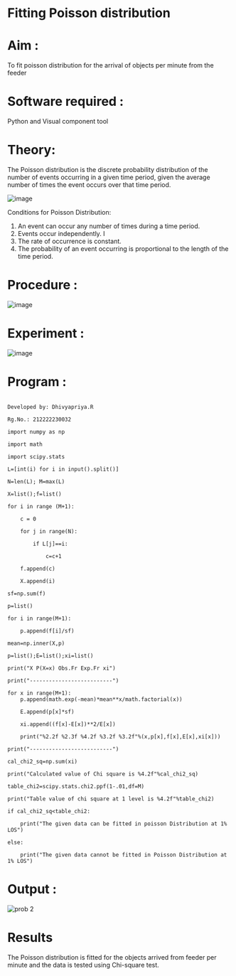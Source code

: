 # Fitting Poisson  distribution
# Aim : 

To fit poisson distribution for the arrival of objects per minute from the feeder

# Software required :  

Python and Visual component tool

# Theory:

The Poisson distribution is the discrete probability distribution of the number of events occurring in a given time period, given the average number of times the event occurs over that time period.

![image](https://user-images.githubusercontent.com/104613195/166248326-fd042076-8b0b-40c4-8b11-1d8e8fcb74db.png)

 Conditions for Poisson Distribution:

1. An event can occur any number of times during a time period.
2. Events occur independently. I
3. The rate of occurrence is constant.
4. The probability of an event occurring is proportional to the length of the time period. 
 
# Procedure :

![image](https://user-images.githubusercontent.com/104613195/166251988-d0c53205-6080-4f7b-ae4c-398178586637.png)

# Experiment :

![image](https://user-images.githubusercontent.com/103921593/230282876-f4a5afbf-cac1-4648-a1b0-c78840638a8e.png)

# Program :

```

Developed by: Dhivyapriya.R

Rg.No.: 212222230032

import numpy as np

import math

import scipy.stats

L=[int(i) for i in input().split()]

N=len(L); M=max(L) 

X=list();f=list()

for i in range (M+1):

    c = 0

    for j in range(N):

        if L[j]==i:

            c=c+1

    f.append(c)

    X.append(i)

sf=np.sum(f)

p=list()

for i in range(M+1):

    p.append(f[i]/sf) 

mean=np.inner(X,p)

p=list();E=list();xi=list()

print("X P(X=x) Obs.Fr Exp.Fr xi")

print("--------------------------")

for x in range(M+1):
    p.append(math.exp(-mean)*mean**x/math.factorial(x))

    E.append(p[x]*sf)

    xi.append((f[x]-E[x])**2/E[x])

    print("%2.2f %2.3f %4.2f %3.2f %3.2f"%(x,p[x],f[x],E[x],xi[x]))

print("--------------------------")

cal_chi2_sq=np.sum(xi)

print("Calculated value of Chi square is %4.2f"%cal_chi2_sq)

table_chi2=scipy.stats.chi2.ppf(1-.01,df=M)

print("Table value of chi square at 1 level is %4.2f"%table_chi2)

if cal_chi2_sq<table_chi2:

    print("The given data can be fitted in poisson Distribution at 1% LOS")

else:

    print("The given data cannot be fitted in Poisson Distribution at 1% LOS")

```

# Output : 

![prob 2](https://github.com/dhivyapriyar/Poisson_distribution/assets/119477552/fb15220a-f242-482b-910b-d98b7f0e41d0)



# Results

The Poisson distribution is fitted for the objects arrived from feeder per minute and the data is tested using Chi-square test. 
 
